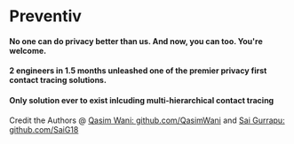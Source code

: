 # Preventiv
#### No one can do privacy better than us. And now, you can too. You're welcome.
#### 2 engineers in 1.5 months unleashed one of the premier privacy first contact tracing solutions. 
#### Only solution ever to exist inlcuding multi-hierarchical contact tracing

<p> Credit the Authors @ <a href="https://www.github.com/QasimWani">Qasim Wani: github.com/QasimWani</a> and  <a href="https://www.github.com/SaiG18">Sai Gurrapu: github.com/SaiG18 </a></p>
